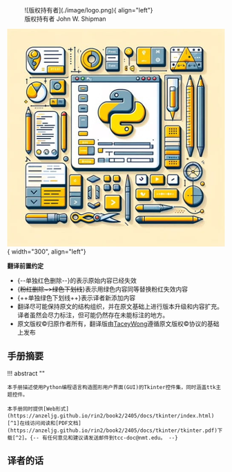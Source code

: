 

<figure markdown="span">
  ![版权持有者](./image/logo.png){  align="left"}
  <figcaption>版权持有者 John W. Shipman</figcaption>
</figure>

![logo](./image/tkinter.jpeg){ width="300", align="left"}


**翻译前置约定**

+ {--单独红色删除--}的表示原始内容已经失效
+ {~~粉红删除~>绿色下划线~~}表示用绿色内容同等替换粉红失效内容
+ {++单独绿色下划线++}表示译者新添加内容
+ 翻译尽可能保持原文的结构组织，并在原文基础上进行版本升级和内容扩充。译者虽然会尽力标注，但可能仍然存在未能标注的地方。
+ 原文版权©️归原作者所有，翻译版由[TaceyWong]()遵循原文版权©️协议的基础上发布


## 手册摘要

!!! abstract ""

    本手册描述使用Python编程语言构造图形用户界面(GUI)的Tkinter控件集，同时涵盖ttk主题控件。

    本手册同时提供[Web形式](https://anzeljg.github.io/rin2/book2/2405/docs/tkinter/index.html)[^1]在线访问阅读和[PDF文档](https://anzeljg.github.io/rin2/book2/2405/docs/tkinter/tkinter.pdf)下载[^2]。{-- 有任何意见和建议请发送邮件到tcc-doc@nmt.edu。 --}





## 译者的话



[^1]: TkDocs镜像https://tkdocs.com/shipman/提供内容失效标注
[^2]: Web和PDF均为英文，本文档以此为蓝本进行翻译